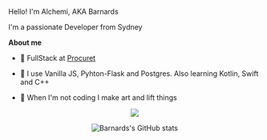 <p> Hello! I'm Alchemi, AKA Barnards</p>

I'm a passionate Developer from Sydney

**About me**

- 💼 FullStack at [Procuret](https://procuret.com/)

- 👾 I use Vanilla JS, Pyhton-Flask and Postgres. Also learning Kotlin, Swift and C++

- 🖤 When I'm not coding I make art and lift things
  
<div align = "center">

<div>

![](https://komarev.com/ghpvc/?username=Barnards&color=FF0000&label=NUMBER+OF+RED+PILL+CHADS+WHO+VISITED+THE+SAUCE:&style=flat)

</div>

</div>

<div align = "center">

<p>

![Barnards's GitHub stats](https://github-readme-stats.vercel.app/api?username=barnards&show_icons=true&theme=tokyonight)

</p>

</div>



